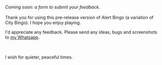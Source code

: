 <i>Coming soon: a form to submit your feedback.</i><br/>
<br/>
Thank you for using this pre-release version of Alert Bingo (a variation of City Bingo). I hope you enjoy playing.<br/>

I'd appreciate any feedback. Please send any ideas, bugs and screenshots to [my Whatsapp](https://wa.link/hy2h8j).

<br/>
<br/>
I wish for quieter, peaceful times.